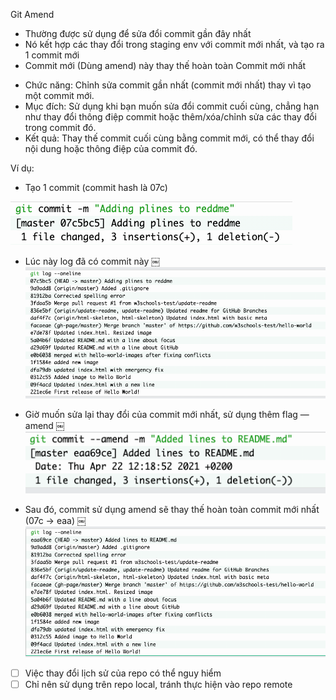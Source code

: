 Git Amend

- Thường được sử dụng để sửa đổi commit gần đây nhất
- Nó kết hợp các thay đổi trong staging env với commit mới nhất, và tạo ra 1 commit mới
- Commit mới (Dùng amend) này thay thế hoàn toàn Commit mới nhất

* Chức năng: Chỉnh sửa commit gần nhất (commit mới nhất) thay vì tạo một commit mới.
* Mục đích: Sử dụng khi bạn muốn sửa đổi commit cuối cùng, chẳng hạn như thay đổi thông điệp commit hoặc thêm/xóa/chỉnh sửa các thay đổi trong commit đó.
* Kết quả: Thay thế commit cuối cùng bằng commit mới, có thể thay đổi nội dung hoặc thông điệp của commit đó.

Ví dụ: 
- Tạo 1 commit (commit hash là 07c)

![alt text](<../img/git commit -m Adding plines to reddme.png>)

- Lúc này log đã có commit này
￼
![alt text](<../img/Screenshot 2024-05-29 at 11.14.09.png>)

- Giờ muốn sửa lại thay đổi của commit mới nhất, sử dụng thêm flag —amend
￼
![alt text](<../img/git commit --amend -m Added lines to README.md.png>)

- Sau đó, commit sử dụng amend sẽ thay thế hoàn toàn commit mới nhất (07c -> eaa)
￼
![alt text](<../img/09f4ocd Updated index.html with a new line.png>)

- [ ] Việc thay đổi lịch sử của repo có thể nguy hiểm
- [ ] Chỉ nên sử dụng trên repo local, tránh thực hiện vào repo remote
